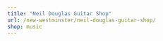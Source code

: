 ```yaml
---
title: "Neil Douglas Guitar Shop"
url: /new-westminster/neil-douglas-guitar-shop/
shop: music
---
```

